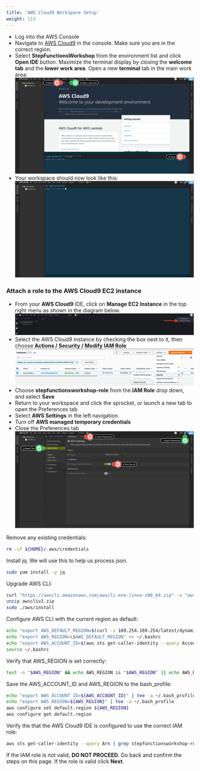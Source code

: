 ```yaml
---
title: 'AWS Cloud9 Workspace Setup'
weight: 113
---
```


- Log into the AWS Console
- Navigate to [AWS Cloud9](https://console.aws.amazon.com/cloud9/home) in the console. Make sure you are in the correct region.
- Select **StepFunctionsWorkshop** from the environment list and click **Open IDE** button. Maximize the terminal display by closing the **welcome tab** and the **lower work area**. Open a new **terminal** tab in the main work area:
  ![AWS Cloud9 Before](/static/img/setup/c9before.png)
- Your workspace should now look like this:
  ![AWS Cloud9 After](/static/img/setup/c9after.png)

### Attach a role to the AWS Cloud9 EC2 instance

- From your **AWS Cloud9** IDE, click on **Manage EC2 Instance** in the top right menu as shown in the diagram below.
  ![AWS Cloud9 manage](/static/img/setup/c9manageinstance.png)
- Select the AWS Cloud9 instance by checking the box next to it, then choose **Actions / Security / Modify IAM Role**
  ![AWS Cloud9 instance role](/static/img/setup/c9instancerole.png)
- Choose **stepfunctionsworkshop-role** from the **IAM Role** drop down, and select **Save**
- Return to your workspace and click the sprocket, or launch a new tab to open the Preferences tab
- Select **AWS Settings** in the left navigation.
- Turn off **AWS managed temporary credentials**
- Close the Preferences tab
  ![AWS Cloud9 aws settings](/static/img/setup/c9disableiam.png)

Remove any existing credentials:

```bash
rm -vf ${HOME}/.aws/credentials
```

Install jq. We will use this to help us process json.

```bash
sudo yum install -y jq
```

Upgrade AWS CLI:

```bash
curl "https://awscli.amazonaws.com/awscli-exe-linux-x86_64.zip" -o "awscliv2.zip"
unzip awscliv2.zip
sudo ./aws/install
```

Configure AWS CLI with the current region as default:

```bash
echo "export AWS_DEFAULT_REGION=$(curl -s 169.254.169.254/latest/dynamic/instance-identity/document | jq -r .region)" >> ~/.bashrc
echo "export AWS_REGION=\$AWS_DEFAULT_REGION" >> ~/.bashrc
echo "export AWS_ACCOUNT_ID=$(aws sts get-caller-identity --query Account --output text)" >> ~/.bashrc
source ~/.bashrc
```

Verify that AWS_REGION is set correctly:

```bash
test -n "$AWS_REGION" && echo AWS_REGION is "$AWS_REGION" || echo AWS_REGION is not set
```

Save the AWS_ACCOUNT_ID and AWS_REGION to the bash_profile:

```bash
echo "export AWS_ACCOUNT_ID=${AWS_ACCOUNT_ID}" | tee -a ~/.bash_profile
echo "export AWS_REGION=${AWS_REGION}" | tee -a ~/.bash_profile
aws configure set default.region ${AWS_REGION}
aws configure get default.region
```

Verify the that the AWS Cloud9 IDE is configured to use the correct IAM role:

```bash
aws sts get-caller-identity --query Arn | grep stepfunctionsworkshop-role -q && echo "IAM role valid" || echo "IAM role NOT valid"
```

If the IAM role is not valid, **DO NOT PROCEED**. Go back and confirm the steps on this page. If the role is valid click **Next**.
